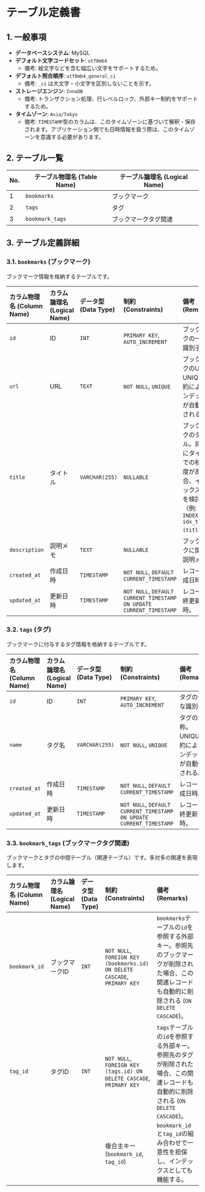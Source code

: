 # テーブル定義書

## 1. 一般事項

* **データベースシステム**: MySQL
* **デフォルト文字コードセット**: `utf8mb4`
  * 備考: 絵文字などを含む幅広い文字をサポートするため。
* **デフォルト照合順序**: `utf8mb4_general_ci`
  * 備考: `_ci` は大文字・小文字を区別しないことを示す。
* **ストレージエンジン**: `InnoDB`
  * 備考: トランザクション処理、行レベルロック、外部キー制約をサポートするため。
* **タイムゾーン**: `Asia/Tokyo`
  * 備考: `TIMESTAMP`型のカラムは、このタイムゾーンに基づいて解釈・保存されます。アプリケーション側でも日時情報を扱う際は、このタイムゾーンを意識する必要があります。

## 2. テーブル一覧

| No. | テーブル物理名 (Table Name) | テーブル論理名 (Logical Name) |
| --- | --- | --- |
| 1 | `bookmarks` | ブックマーク|
| 2 | `tags`| タグ|
| 3 | `bookmark_tags` | ブックマークタグ関連|

## 3. テーブル定義詳細

### 3.1. `bookmarks` (ブックマーク)

ブックマーク情報を格納するテーブルです。

| カラム物理名 (Column Name) | カラム論理名 (Logical Name) | データ型 (Data Type) | 制約 (Constraints) | 備考 (Remarks)|
| :--- | :--- | :--- | :--- | :--- |
| `id` | ID| `INT`| `PRIMARY KEY`, `AUTO_INCREMENT`| ブックマークの一意な識別子。|
| `url`| URL | `TEXT` | `NOT NULL`, `UNIQUE` | ブックマークのURL。UNIQUE制約によりインデックスが自動作成される。|
| `title`| タイトル| `VARCHAR(255)` | `NULLABLE` | ブックマークのタイトル。将来的にタイトルでの検索頻度が高い場合、インデックス追加を検討（例: `INDEX idx_title (title)`)。 |
| `description`| 説明メモ| `TEXT` | `NULLABLE` | ブックマークに関する説明メモ。 |
| `created_at` | 作成日時| `TIMESTAMP`| `NOT NULL`, `DEFAULT CURRENT_TIMESTAMP`| レコード作成日時。 |
| `updated_at` | 更新日時| `TIMESTAMP`| `NOT NULL`, `DEFAULT CURRENT_TIMESTAMP ON UPDATE CURRENT_TIMESTAMP`| レコード最終更新日時。 |

### 3.2. `tags` (タグ)

ブックマークに付与するタグ情報を格納するテーブルです。

| カラム物理名 (Column Name) | カラム論理名 (Logical Name) | データ型 (Data Type) | 制約 (Constraints) | 備考 (Remarks)|
| :--- | :--- | :--- | :--- | :--- |
| `id` | ID| `INT`| `PRIMARY KEY`, `AUTO_INCREMENT`| タグの一意な識別子。 |
| `name` | タグ名| `VARCHAR(255)` | `NOT NULL`, `UNIQUE` | タグの名称。UNIQUE制約によりインデックスが自動作成される。 |
| `created_at` | 作成日時| `TIMESTAMP`| `NOT NULL`, `DEFAULT CURRENT_TIMESTAMP`| レコード作成日時。 |
| `updated_at` | 更新日時| `TIMESTAMP`| `NOT NULL`, `DEFAULT CURRENT_TIMESTAMP ON UPDATE CURRENT_TIMESTAMP`| レコード最終更新日時。 |

### 3.3. `bookmark_tags` (ブックマークタグ関連)

ブックマークとタグの中間テーブル（関連テーブル）です。多対多の関連を表現します。

| カラム物理名 (Column Name) | カラム論理名 (Logical Name) | データ型 (Data Type) | 制約 (Constraints)| 備考 (Remarks)|
| :--- | :--- | :--- | :--- | :--- |
| `bookmark_id`| ブックマークID| `INT`| `NOT NULL`, `FOREIGN KEY (bookmarks.id) ON DELETE CASCADE`, `PRIMARY KEY` | `bookmarks`テーブルの`id`を参照する外部キー。参照先のブックマークが削除された場合、この関連レコードも自動的に削除される (`ON DELETE CASCADE`)。 |
| `tag_id` | タグID| `INT`| `NOT NULL`, `FOREIGN KEY (tags.id) ON DELETE CASCADE`, `PRIMARY KEY`| `tags`テーブルの`id`を参照する外部キー。参照先のタグが削除された場合、この関連レコードも自動的に削除される (`ON DELETE CASCADE`)。 |
|| || 複合主キー (`bookmark_id`, `tag_id`)| `bookmark_id`と`tag_id`の組み合わせで一意性を担保し、インデックスとしても機能する。|
